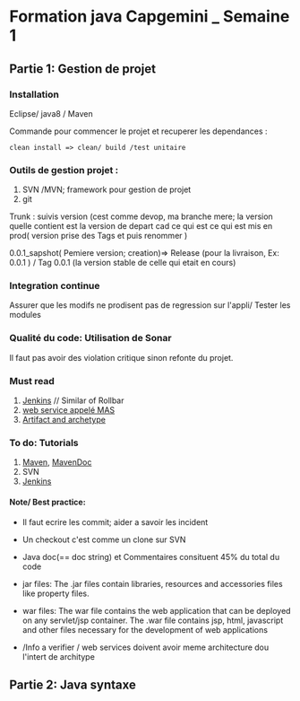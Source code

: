 # Formation java Capgemini _ Semaine 1
## Partie 1: Gestion de projet
### Installation
Eclipse/ java8 / Maven

Commande pour commencer le projet et recuperer les dependances :
```
clean install => clean/ build /test unitaire 
```
### Outils de gestion projet :
1. SVN /MVN; framework pour gestion de projet 
2. git 

 Trunk  : suivis version (cest comme devop, ma branche mere; la version quelle contient est la version de depart cad ce qui est ce qui est mis en prod( version prise des Tags et puis renommer )

 0.0.1_sapshot( Pemiere version; creation)=> Release (pour la livraison, Ex: 0.0.1 ) / Tag 0.0.1 (la version stable de celle qui etait en cours)
 ### Integration continue 
 Assurer que les modifs ne prodisent pas de regression sur l'appli/ Tester les modules
 ### Qualité du code: Utilisation de Sonar
Il faut pas avoir des violation critique sinon refonte du projet.
 ### Must read
 1.  [Jenkins](https://www.quora.com/What-is-Jenkins-When-and-why-is-it-used) // Similar of Rollbar
 2.  [web service appelé MAS](https://www.quora.com/What-are-web-services)
 3. [Artifact and archetype](https://www.quora.com/What-is-a-Maven-archetype-and-artifact-in-layman-terms)

### To do: Tutorials 
1. [Maven](https://github.com/in28minutes/MavenIn28Minutes), [MavenDoc](https://www.tutorialspoint.com/maven/index.htm)
2. SVN
3. [Jenkins](https://jenkins.io/doc/pipeline/tour/getting-started/)

#### Note/ Best practice:
* Il faut ecrire les commit; aider a savoir les incident
* Un checkout c'est comme un clone sur SVN
* Java doc(== doc string)  et Commentaires consituent 45% du total du code
* jar files: The .jar files contain libraries, resources and accessories files like property files.
* war files: The war file contains the web application that can be deployed on any servlet/jsp container. The .war file contains jsp, html, javascript and other files necessary for the development of web applications

* /Info a verifier / web services doivent avoir meme architecture dou l'intert de architype

## Partie 2: Java syntaxe